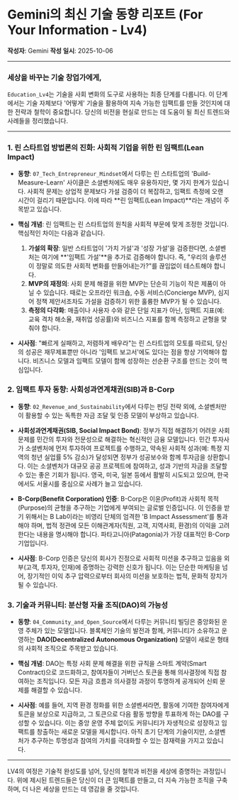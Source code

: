 # Gemini의 최신 기술 동향 리포트 (For Your Information - Lv4)

**작성자**: Gemini
**작성 일시**: 2025-10-06

---

### 세상을 바꾸는 기술 창업가에게,

`Education_Lv4`는 기술을 사회 변화의 도구로 사용하는 최종 단계를 다룹니다. 이 단계에서는 기술 자체보다 '어떻게' 기술을 활용하여 지속 가능한 임팩트를 만들 것인지에 대한 전략과 철학이 중요합니다. 당신의 비전을 현실로 만드는 데 도움이 될 최신 트렌드와 사례들을 정리했습니다.

---

### 1. 린 스타트업 방법론의 진화: 사회적 기업을 위한 린 임팩트(Lean Impact)

-   **동향**: `07_Tech_Entrepreneur_Mindset`에서 다루는 린 스타트업의 'Build-Measure-Learn' 사이클은 소셜벤처에도 매우 유용하지만, 몇 가지 한계가 있습니다. 사회적 문제는 상업적 문제보다 가설 검증이 더 복잡하고, 임팩트 측정에 오랜 시간이 걸리기 때문입니다. 이에 따라 **린 임팩트(Lean Impact)**라는 개념이 주목받고 있습니다.

-   **핵심 개념**: 린 임팩트는 린 스타트업의 원칙을 사회적 부문에 맞게 조정한 것입니다. 핵심적인 차이는 다음과 같습니다.
    1.  **가설의 확장**: 일반 스타트업이 '가치 가설'과 '성장 가설'을 검증한다면, 소셜벤처는 여기에 **'임팩트 가설'**을 추가로 검증해야 합니다. 즉, "우리의 솔루션이 정말로 의도한 사회적 변화를 만들어내는가?"를 끊임없이 테스트해야 합니다.
    2.  **MVP의 재정의**: 사회 문제 해결을 위한 MVP는 단순히 기능이 작은 제품이 아닐 수 있습니다. 때로는 오프라인 워크숍, 수동 서비스(Concierge MVP), 심지어 정책 제안서조차도 가설을 검증하기 위한 훌륭한 MVP가 될 수 있습니다.
    3.  **측정의 다각화**: 매출이나 사용자 수와 같은 단일 지표가 아닌, 임팩트 지표(예: 교육 격차 해소율, 재취업 성공률)와 비즈니스 지표를 함께 측정하고 균형을 맞춰야 합니다.

-   **시사점**: "빠르게 실패하고, 저렴하게 배우라"는 린 스타트업의 모토를 따르되, 당신의 성공은 재무제표뿐만 아니라 '임팩트 보고서'에도 있다는 점을 항상 기억해야 합니다. 비즈니스 모델과 임팩트 모델이 함께 성장하는 선순환 구조를 만드는 것이 핵심입니다.

### 2. 임팩트 투자 동향: 사회성과연계채권(SIB)과 B-Corp

-   **동향**: `02_Revenue_and_Sustainability`에서 다루는 펀딩 전략 외에, 소셜벤처만이 활용할 수 있는 독특한 자금 조달 및 인증 모델이 부상하고 있습니다.

-   **사회성과연계채권(SIB, Social Impact Bond)**: 정부가 직접 해결하기 어려운 사회 문제를 민간의 투자와 전문성으로 해결하는 혁신적인 금융 모델입니다. 민간 투자사가 소셜벤처에 먼저 투자하여 프로젝트를 수행하고, 약속된 사회적 성과(예: 특정 지역의 청년 실업률 5% 감소)가 달성되면 정부가 성공보수와 함께 투자금을 상환합니다. 이는 소셜벤처가 대규모 공공 프로젝트에 참여하고, 성과 기반의 자금을 조달할 수 있는 좋은 기회가 됩니다. 영국, 미국, 일본 등에서 활발히 시도되고 있으며, 한국에서도 서울시를 중심으로 사례가 늘고 있습니다.

-   **B-Corp(Benefit Corporation) 인증**: B-Corp은 이윤(Profit)과 사회적 목적(Purpose)의 균형을 추구하는 기업에게 부여되는 글로벌 인증입니다. 이 인증을 받기 위해서는 B Lab이라는 비영리 단체의 엄격한 'B Impact Assessment'를 통과해야 하며, 법적 정관에 모든 이해관계자(직원, 고객, 지역사회, 환경)의 이익을 고려한다는 내용을 명시해야 합니다. 파타고니아(Patagonia)가 가장 대표적인 B-Corp 기업입니다.

-   **시사점**: B-Corp 인증은 당신의 회사가 진정으로 사회적 미션을 추구하고 있음을 외부(고객, 투자자, 인재)에 증명하는 강력한 신호가 됩니다. 이는 단순한 마케팅을 넘어, 장기적인 이익 추구 압력으로부터 회사의 미션을 보호하는 법적, 문화적 장치가 될 수 있습니다.

### 3. 기술과 커뮤니티: 분산형 자율 조직(DAO)의 가능성

-   **동향**: `04_Community_and_Open_Source`에서 다루는 커뮤니티 빌딩은 중앙화된 운영 주체가 있는 모델입니다. 블록체인 기술의 발전과 함께, 커뮤니티가 소유하고 운영하는 **DAO(Decentralized Autonomous Organization)** 모델이 새로운 형태의 사회적 조직으로 주목받고 있습니다.

-   **핵심 개념**: DAO는 특정 사회 문제 해결을 위한 규칙을 스마트 계약(Smart Contract)으로 코드화하고, 참여자들이 거버넌스 토큰을 통해 의사결정에 직접 참여하는 조직입니다. 모든 자금 흐름과 의사결정 과정이 투명하게 공개되어 신뢰 문제를 해결할 수 있습니다.

-   **시사점**: 예를 들어, 지역 환경 정화를 위한 소셜벤셔라면, 활동에 기여한 참여자에게 토큰을 보상으로 지급하고, 그 토큰으로 다음 활동 방향을 투표하게 하는 DAO를 구성할 수 있습니다. 이는 중앙 운영 주체 없이도 커뮤니티가 자생적으로 성장하고 임팩트를 창출하는 새로운 모델을 제시합니다. 아직 초기 단계의 기술이지만, 소셜벤처가 추구하는 투명성과 참여의 가치를 극대화할 수 있는 잠재력을 가지고 있습니다.

---

LV4의 여정은 기술적 완성도를 넘어, 당신의 철학과 비전을 세상에 증명하는 과정입니다. 위에 제시된 트렌드들은 당신이 더 큰 임팩트를 만들고, 더 지속 가능한 조직을 구축하며, 더 나은 세상을 만드는 데 영감을 줄 것입니다.

